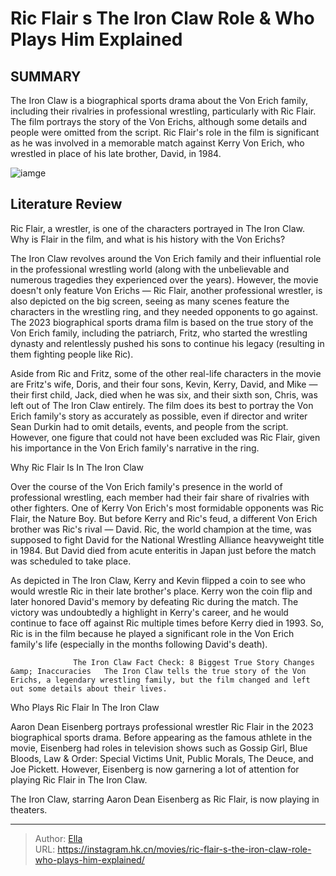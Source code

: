 # Ric Flair s The Iron Claw Role &amp; Who Plays Him Explained


## SUMMARY 



  The Iron Claw is a biographical sports drama about the Von Erich family, including their rivalries in professional wrestling, particularly with Ric Flair.   The film portrays the story of the Von Erichs, although some details and people were omitted from the script.   Ric Flair&#39;s role in the film is significant as he was involved in a memorable match against Kerry Von Erich, who wrestled in place of his late brother, David, in 1984.  

![iamge](https://static1.srcdn.com/wordpress/wp-content/uploads/2024/01/the-iron-claw-ric-flair-role-actor.jpg)

## Literature Review

Ric Flair, a wrestler, is one of the characters portrayed in The Iron Claw. Why is Flair in the film, and what is his history with the Von Erichs?




The Iron Claw revolves around the Von Erich family and their influential role in the professional wrestling world (along with the unbelievable and numerous tragedies they experienced over the years). However, the movie doesn&#39;t only feature Von Erichs — Ric Flair, another professional wrestler, is also depicted on the big screen, seeing as many scenes feature the characters in the wrestling ring, and they needed opponents to go against. The 2023 biographical sports drama film is based on the true story of the Von Erich family, including the patriarch, Fritz, who started the wrestling dynasty and relentlessly pushed his sons to continue his legacy (resulting in them fighting people like Ric).




Aside from Ric and Fritz, some of the other real-life characters in the movie are Fritz&#39;s wife, Doris, and their four sons, Kevin, Kerry, David, and Mike — their first child, Jack, died when he was six, and their sixth son, Chris, was left out of The Iron Claw entirely. The film does its best to portray the Von Erich family&#39;s story as accurately as possible, even if director and writer Sean Durkin had to omit details, events, and people from the script. However, one figure that could not have been excluded was Ric Flair, given his importance in the Von Erich family&#39;s narrative in the ring.


 Why Ric Flair Is In The Iron Claw 
          

Over the course of the Von Erich family&#39;s presence in the world of professional wrestling, each member had their fair share of rivalries with other fighters. One of Kerry Von Erich&#39;s most formidable opponents was Ric Flair, the Nature Boy. But before Kerry and Ric&#39;s feud, a different Von Erich brother was Ric&#39;s rival — David. Ric, the world champion at the time, was supposed to fight David for the National Wrestling Alliance heavyweight title in 1984. But David died from acute enteritis in Japan just before the match was scheduled to take place.




As depicted in The Iron Claw, Kerry and Kevin flipped a coin to see who would wrestle Ric in their late brother&#39;s place. Kerry won the coin flip and later honored David&#39;s memory by defeating Ric during the match. The victory was undoubtedly a highlight in Kerry&#39;s career, and he would continue to face off against Ric multiple times before Kerry died in 1993. So, Ric is in the film because he played a significant role in the Von Erich family&#39;s life (especially in the months following David&#39;s death).

                  The Iron Claw Fact Check: 8 Biggest True Story Changes &amp; Inaccuracies   The Iron Claw tells the true story of the Von Erichs, a legendary wrestling family, but the film changed and left out some details about their lives.   



 Who Plays Ric Flair In The Iron Claw 
          




Aaron Dean Eisenberg portrays professional wrestler Ric Flair in the 2023 biographical sports drama. Before appearing as the famous athlete in the movie, Eisenberg had roles in television shows such as Gossip Girl, Blue Bloods, Law &amp; Order: Special Victims Unit, Public Morals, The Deuce, and Joe Pickett. However, Eisenberg is now garnering a lot of attention for playing Ric Flair in The Iron Claw.



The Iron Claw, starring Aaron Dean Eisenberg as Ric Flair, is now playing in theaters.





---

> Author: [Ella](https://instagram.hk.cn/)  
> URL: https://instagram.hk.cn/movies/ric-flair-s-the-iron-claw-role-who-plays-him-explained/  

